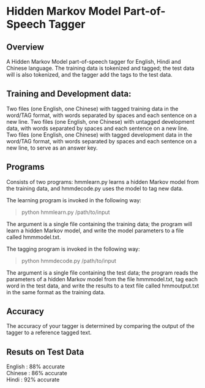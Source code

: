 # Hidden Markov Model Part-of-Speech Tagger

## Overview
A Hidden Markov Model part-of-speech tagger for English, Hindi and Chinese language. The training data is tokenized and tagged; the test data will is also tokenized, and the tagger add the tags to the test data.

## Training and Development data:

Two files (one English, one Chinese) with tagged training data in the word/TAG format, with words separated by spaces and each sentence on a new line.
Two files (one English, one Chinese) with untagged development data, with words separated by spaces and each sentence on a new line.
Two files (one English, one Chinese) with tagged development data in the word/TAG format, with words separated by spaces and each sentence on a new line, to serve as an answer key.

## Programs
Consists of two programs: hmmlearn.py learns a hidden Markov model from the training data, and hmmdecode.py uses the model to tag new data. 

The learning program is invoked in the following way:
> python hmmlearn.py /path/to/input

The argument is a single file containing the training data; the program will learn a hidden Markov model, and write the model parameters to a file called hmmmodel.txt. 

The tagging program is invoked in the following way:
> python hmmdecode.py /path/to/input

The argument is a single file containing the test data; the program reads the parameters of a hidden Markov model from the file hmmmodel.txt, tag each word in the test data, and write the results to a text file called hmmoutput.txt in the same format as the training data.

## Accuracy 
The accuracy of your tagger is determined by comparing the output of the tagger to a reference tagged text. 

## Resuts on Test Data

English : 88% accurate <br>
Chinese : 86% accurate <br>
Hindi   : 92% accurate <br>
